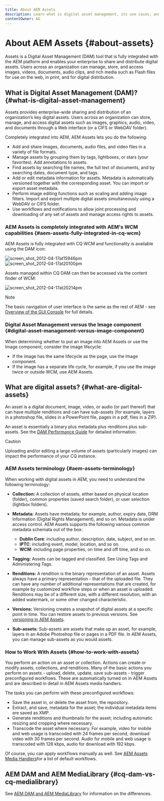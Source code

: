 ```yaml
---
title: About AEM Assets
description: Learn what is digital asset management, its use cases, and Adobe's AEM Asset offering.
contentOwner: AG
---
```


# About AEM Assets {#about-assets}

Assets is a Digital Asset Management (DAM) tool that is fully integrated with the AEM platform and enables your enterprise to share and distribute digital assets. Users across an organization can manage, store, and access images, videos, documents, audio clips, and rich media such as Flash files for use on the web, in print, and for digital distribution.

## What is Digital Asset Management (DAM)? {#what-is-digital-asset-management}

Assets provides enterprise-wide sharing and distribution of an organization’s key digital assets. Users across an organization can store, manage, and access digital assets such as images, graphics, audio, video, and documents through a Web interface (or a CIFS or WebDAV folder).

Completely integrated into AEM, AEM Assets lets you do the following:

* Add and share images, documents, audio files, and video files in a variety of file formats.
* Manage assets by grouping them by tags, lightboxes, or stars (your favorites). Add annotations to assets.
* Find assets by searching file names, the full text of documents, and by searching dates, document type, and tags.
* Add or edit metadata information for assets. Metadata is automatically versioned together with the corresponding asset. You can import or export asset metadata. 
* Perform image editing functions such as scaling and adding image filters. Import and export multiple digital assets simultaneously using a WebDAV or CIFS folder. 
* Use workflows and notifications to allow joint processing and downloading of any set of assets and manage access rights to assets.

### AEM Assets is completely integrated with AEM's WCM capabilities {#aem-assets-fully-integrated-in-cq-wcm}

AEM Assets is fully integrated with CQ WCM and functionality is available using the DAM icon:

<!-- TBD: Update image for branding -->

![screen_shot_2012-04-17at15946pm](assets/screen_shot_2012-04-17at15946pm.png) ![screen_shot_2012-04-17at20100pm](assets/screen_shot_2012-04-17at20100pm.png)

Assets managed within CQ DAM can then be accessed via the content finder of WCM:

<!-- TBD: Update image for branding -->

![screen_shot_2012-04-17at20214pm](assets/screen_shot_2012-04-17at20214pm.png)

>[!NOTE]
>
>The basic navigation of user interface is the same as the rest of AEM - see [Overview of the GUI Console](/help/sites-authoring/qg-page-authoring.md) for full details.

### Digital Asset Management versus the Image component {#digital-asset-management-versus-image-component}

When determining whether to put an image into AEM Assets or use the Image component, consider the image lifecycle:

* If the image has the same lifecycle as the page, use the Image component.
* If the image has a separate life cycle, for example, if you use the image twice or outside WCM, use AEM Assets.

## What are digital assets? {#what-are-digital-assets}

An asset is a digital document, image, video, or audio (or part thereof) that can have multiple renditions and can have sub-assets (for example, layers in a photoshop file, slides in a PowerPoint file, pages in a pdf, files in a ZIP).

An asset is essentially a binary plus metadata plus renditions plus sub-assets. See the [DAM Performance Guide](/help/sites-deploying/assets-performance-sizing.md) for detailed information.

>[!CAUTION]
>
>Uploading and/or editing a large volume of assets (particularly images) can impact the performance of your CQ instance.

### AEM Assets terminology {#aem-assets-terminology}

When working with digital assets in AEM, you need to understand the following terminology:

* **Collection:** A collection of assets, either based on physical location (folder), common properties (saved search folder), or user selection (lightbox folders).

* **Metadata:** Assets have metadata; for example, author, expiry date, DRM Information (Digital Rights Management), and so on. Metadata is under access control. AEM Assets supports the following various common metadata schemata out of the box:

  * **Dublin Core**: including author, description, date, subject, and so on.
  * **IPTC**: including event, model, location, and so on.
  * **WCM**: including page properties, on time and off time, and so on.

* **Tagging:** Assets can be tagged and classified. See Using Tags and Administering Tags.

* **Renditions:** A rendition is the binary representation of an asset. Assets always have a primary representation - that of the uploaded file. They can have any number of additional representations that are created, for example by customized workflow steps or when an asset is uploaded. Renditions may be of a different size, with a different resolution, with an added watermark, or some other changed characteristic.

* **Versions:** Versioning creates a snapshot of digital assets at a specific point in time. You can restore assets to previous versions. See [versioning in AEM Assets](managing-assets-touch-ui.md#asset-versioning).

* **Sub-assets:** Sub-assets are assets that make up an asset, for example, layers in an Adobe Photoshop file or pages in a PDF file. In AEM Assets, you can manage sub-assets as you would assets.

### How to Work With Assets {#how-to-work-with-assets}

You perform an action on an asset or collection. Actions can create or modify assets, collections, and renditions. Many of the basic actions you perform on assets - upload, delete, update, save sub-assets - trigger preconfigured workflows. These are automatically turned on in AEM Assets and are described in detail in AEM Assets media handlers.

The tasks you can perform with these preconfigured workflows:

* Save the asset in, or delete the asset from, the repository.
* Extract, and save, metadata for the asset; the individual metadata items are saved as XMP.
* Generate renditions and thumbnails for the asset; including automatic resizing and cropping where necessary.
* Transcode the asset where necessary. For example, video for mobile and web usage is transcoded with 24 frames per second, download video with 30 frames per second. Audio for mobile and web usage is transcoded with 128 kbps, audio for download with 192 kbps.

Of course, you can apply workflows manually as well. See [AEM Assets Media Handlers](media-handlers.md)for a list of default workflows.

## AEM DAM and AEM MediaLibrary {#cq-dam-vs-cq-medialibrary}

See [AEM DAM and AEM MediaLibrary](medialibrary.md) for information on the differences.
